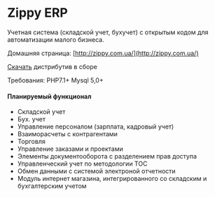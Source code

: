 Zippy ERP
========

Учетная  система (складской учет,  бухучет)  с  открытым  кодом для автоматизации малого бизнеса.

Домашняя страница:  [http://zippy.com.ua/](http://zippy.com.ua/)

[Скачать](https://zippy.com.ua/download/erp-full.zip) дистрибутив  в  сборе   

Требования: PHP7.1+    Mysql 5,0+ 

#### Планируемый функционал

* Складской учет
* Бух. учет
* Управление  персоналом (зарплата,  кадровый учет)
* Взаиморасчеты  с  контрагентами
* Торговля
* Управление заказами и  проектами
* Элементы  документооборота   с разделением  прав доступа
* Управленческий учет по  методологии ТОС
* Обмен данными  с  системой электроной отчетности
* Модуль интернет магазина, интегрированного со складским и бухгалтерским учетом
